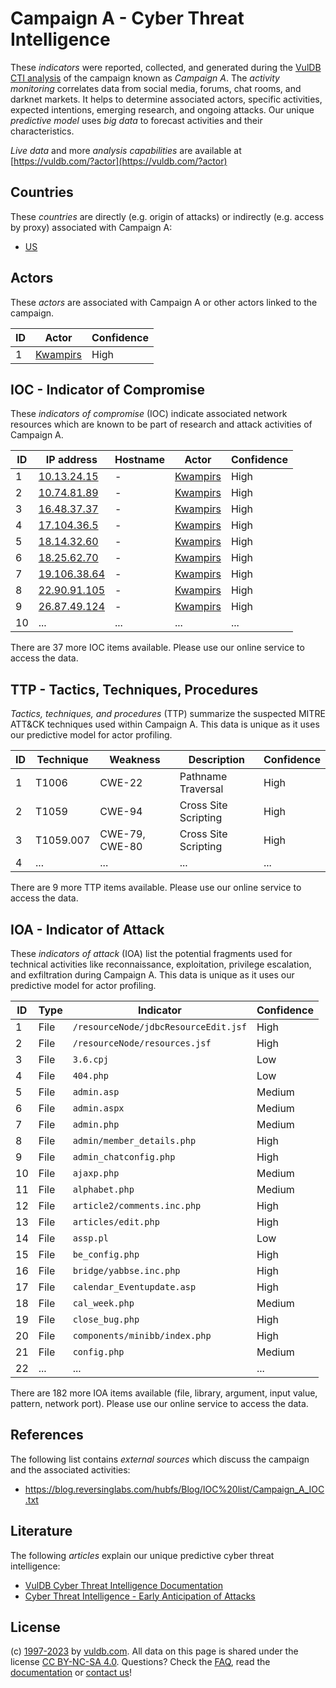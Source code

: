 # Campaign A - Cyber Threat Intelligence

These _indicators_ were reported, collected, and generated during the [VulDB CTI analysis](https://vuldb.com/?kb.cti) of the campaign known as _Campaign A_. The _activity monitoring_ correlates data from social media, forums, chat rooms, and darknet markets. It helps to determine associated actors, specific activities, expected intentions, emerging research, and ongoing attacks. Our unique _predictive model_ uses _big data_ to forecast activities and their characteristics.

_Live data_ and more _analysis capabilities_ are available at [https://vuldb.com/?actor](https://vuldb.com/?actor)

## Countries

These _countries_ are directly (e.g. origin of attacks) or indirectly (e.g. access by proxy) associated with Campaign A:

* [US](https://vuldb.com/?country.us)

## Actors

These _actors_ are associated with Campaign A or other actors linked to the campaign.

ID | Actor | Confidence
-- | ----- | ----------
1 | [Kwampirs](https://vuldb.com/?actor.kwampirs) | High

## IOC - Indicator of Compromise

These _indicators of compromise_ (IOC) indicate associated network resources which are known to be part of research and attack activities of Campaign A.

ID | IP address | Hostname | Actor | Confidence
-- | ---------- | -------- | ----- | ----------
1 | [10.13.24.15](https://vuldb.com/?ip.10.13.24.15) | - | [Kwampirs](https://vuldb.com/?actor.kwampirs) | High
2 | [10.74.81.89](https://vuldb.com/?ip.10.74.81.89) | - | [Kwampirs](https://vuldb.com/?actor.kwampirs) | High
3 | [16.48.37.37](https://vuldb.com/?ip.16.48.37.37) | - | [Kwampirs](https://vuldb.com/?actor.kwampirs) | High
4 | [17.104.36.5](https://vuldb.com/?ip.17.104.36.5) | - | [Kwampirs](https://vuldb.com/?actor.kwampirs) | High
5 | [18.14.32.60](https://vuldb.com/?ip.18.14.32.60) | - | [Kwampirs](https://vuldb.com/?actor.kwampirs) | High
6 | [18.25.62.70](https://vuldb.com/?ip.18.25.62.70) | - | [Kwampirs](https://vuldb.com/?actor.kwampirs) | High
7 | [19.106.38.64](https://vuldb.com/?ip.19.106.38.64) | - | [Kwampirs](https://vuldb.com/?actor.kwampirs) | High
8 | [22.90.91.105](https://vuldb.com/?ip.22.90.91.105) | - | [Kwampirs](https://vuldb.com/?actor.kwampirs) | High
9 | [26.87.49.124](https://vuldb.com/?ip.26.87.49.124) | - | [Kwampirs](https://vuldb.com/?actor.kwampirs) | High
10 | ... | ... | ... | ...

There are 37 more IOC items available. Please use our online service to access the data.

## TTP - Tactics, Techniques, Procedures

_Tactics, techniques, and procedures_ (TTP) summarize the suspected MITRE ATT&CK techniques used within Campaign A. This data is unique as it uses our predictive model for actor profiling.

ID | Technique | Weakness | Description | Confidence
-- | --------- | -------- | ----------- | ----------
1 | T1006 | CWE-22 | Pathname Traversal | High
2 | T1059 | CWE-94 | Cross Site Scripting | High
3 | T1059.007 | CWE-79, CWE-80 | Cross Site Scripting | High
4 | ... | ... | ... | ...

There are 9 more TTP items available. Please use our online service to access the data.

## IOA - Indicator of Attack

These _indicators of attack_ (IOA) list the potential fragments used for technical activities like reconnaissance, exploitation, privilege escalation, and exfiltration during Campaign A. This data is unique as it uses our predictive model for actor profiling.

ID | Type | Indicator | Confidence
-- | ---- | --------- | ----------
1 | File | `/resourceNode/jdbcResourceEdit.jsf` | High
2 | File | `/resourceNode/resources.jsf` | High
3 | File | `3.6.cpj` | Low
4 | File | `404.php` | Low
5 | File | `admin.asp` | Medium
6 | File | `admin.aspx` | Medium
7 | File | `admin.php` | Medium
8 | File | `admin/member_details.php` | High
9 | File | `admin_chatconfig.php` | High
10 | File | `ajaxp.php` | Medium
11 | File | `alphabet.php` | Medium
12 | File | `article2/comments.inc.php` | High
13 | File | `articles/edit.php` | High
14 | File | `assp.pl` | Low
15 | File | `be_config.php` | High
16 | File | `bridge/yabbse.inc.php` | High
17 | File | `calendar_Eventupdate.asp` | High
18 | File | `cal_week.php` | Medium
19 | File | `close_bug.php` | High
20 | File | `components/minibb/index.php` | High
21 | File | `config.php` | Medium
22 | ... | ... | ...

There are 182 more IOA items available (file, library, argument, input value, pattern, network port). Please use our online service to access the data.

## References

The following list contains _external sources_ which discuss the campaign and the associated activities:

* https://blog.reversinglabs.com/hubfs/Blog/IOC%20list/Campaign_A_IOC.txt

## Literature

The following _articles_ explain our unique predictive cyber threat intelligence:

* [VulDB Cyber Threat Intelligence Documentation](https://vuldb.com/?kb.cti)
* [Cyber Threat Intelligence - Early Anticipation of Attacks](https://www.scip.ch/en/?labs.20201022)

## License

(c) [1997-2023](https://vuldb.com/?kb.changelog) by [vuldb.com](https://vuldb.com/?kb.about). All data on this page is shared under the license [CC BY-NC-SA 4.0](https://creativecommons.org/licenses/by-nc-sa/4.0/). Questions? Check the [FAQ](https://vuldb.com/?kb.faq), read the [documentation](https://vuldb.com/?kb) or [contact us](https://vuldb.com/?contact)!
